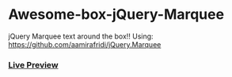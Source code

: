 # Awesome-box-jQuery-Marquee
jQuery Marquee text around the box!! Using: https://github.com/aamirafridi/jQuery.Marquee

### [Live Preview](https://md-kawsar-ali.github.io/Awesome-box-jQuery-Marquee/)
